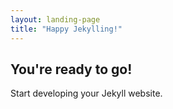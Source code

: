 ```yaml
---
layout: landing-page
title: "Happy Jekylling!"
---
```


## You're ready to go!

Start developing your Jekyll website.
